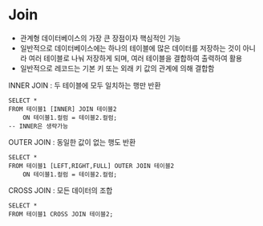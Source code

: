 # Join

- 관계형 데이터베이스의 가장 큰 장점이자 핵심적인 기능
- 일반적으로 데이터베이스에는 하나의 테이블에 많은 데이터를 저장하는 것이 아니라 여러 테이블로 나눠 저장하게 되며, 여러 테이블을 결합하여 출력하여 활용
- 일반적으로 레코드는 기본 키 또는 외래 키 값의 관계에 의해 결합함

 

INNER JOIN : 두 테이블에 모두 일치하는 행만 반환

```sqlite
SELECT * 
FROM 테이블1 [INNER] JOIN 테이블2
	ON 테이블1.컬럼 = 테이블2.컬럼;
-- INNER은 생략가능
```



OUTER JOIN : 동일한 값이 없는 행도 반환

```sqlite
SELECT * 
FROM 테이블1 [LEFT,RIGHT,FULL] OUTER JOIN 테이블2
	ON 테이블1.컬럼 = 테이블2.컬럼;
```



CROSS JOIN : 모든 데이터의 조합

```sqlite
SELECT *
FROM 테이블1 CROSS JOIN 테이블2;
```


